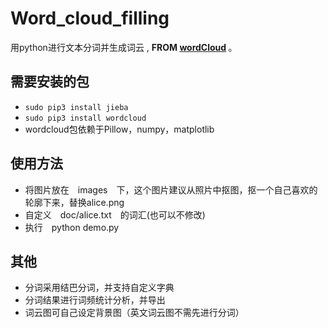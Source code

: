 # Word_cloud_filling
用python进行文本分词并生成词云 , <b>FROM [wordCloud](https://github.com/fuqiuai/wordCloud) </b>  。

## 需要安装的包  
* `sudo pip3 install jieba`  
* `sudo pip3 install wordcloud`  
* wordcloud包依赖于Pillow，numpy，matplotlib   

## 使用方法  
+ 将图片放在　images　下，这个图片建议从照片中抠图，抠一个自己喜欢的轮廓下来，替换alice.png   
+ 自定义　doc/alice.txt　的词汇(也可以不修改)  
+ 执行　python demo.py  

## 其他
* 分词采用结巴分词，并支持自定义字典
* 分词结果进行词频统计分析，并导出
* 词云图可自己设定背景图（英文词云图不需先进行分词）
